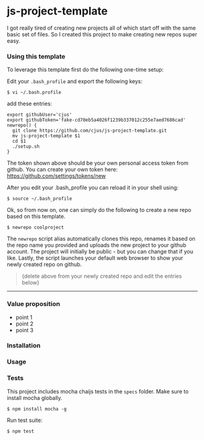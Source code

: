 # js-project-template
I got really tired of creating new projects all of which start off with the same basic set of files.
So I created this project to make creating new repos super easy.

### Using this template
To leverage this template first do the following one-time setup:

Edit your `.bash_profile` and export the following keys:

```shell
$ vi ~/.bash.profile
```

add these entries:

```
export githubUser='cjus'
export githubToken='fake-cd70eb5a4026f1239b337012c255e7aed7686cad'
newrepo() {
  git clone https://github.com/cjus/js-project-template.git
  mv js-project-template $1
  cd $1
  ./setup.sh
}
```

The token shown above should be your own personal access token from github. You can create your own token here: https://github.com/settings/tokens/new

After you edit your .bash_profile you can reload it in your shell using:

```
$ source ~/.bash_profile
```

Ok, so from now on, one can simply do the following to create a new repo based on this template.

```shell
$ newrepo coolproject
```

The `newrepo` script alias automatically clones this repo, renames it based on the repo name you provided and uploads the new project to your github account. The project will initially be public - but you can change that if you like.  Lastly, the script launches your default web browser to show your newly created repo on github.

> {delete above from your newly created repo and edit the entries below}

---

### Value proposition
* point 1
* point 2
* point 3

### Installation

### Usage

### Tests
This project includes mocha chaijs tests in the `specs` folder.
Make sure to install mocha globally.

```shell
$ npm install mocha -g
```

Run test suite:

```javascript
$ npm test
```
